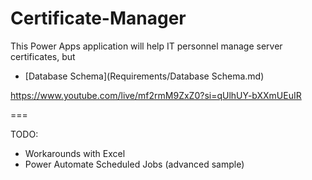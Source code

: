 # Certificate-Manager

This Power Apps application will help IT personnel manage server certificates, but 




- [Database Schema](Requirements/Database Schema.md)


https://www.youtube.com/live/mf2rmM9ZxZ0?si=qUlhUY-bXXmUEuIR


===

TODO:
- Workarounds with Excel
- Power Automate Scheduled Jobs (advanced sample)


